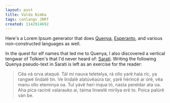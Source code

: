 ```yaml
---
layout: post
title: Valda Nimba
tags: conlangs JRRT
created: 1142914692
---
```

Here's a Lorem Ipsum generator that does [Quenya](http://www.lorem-ipsum.info/_quenya), [Esperanto](http://www.lorem-ipsum.info/_esperanto), and various non-constructed languages as well.

In the quest for elf names that led me to Quenya, I also discovered a vertical tengwar of Tolkien's that I'd never heard of:  [Sarati](http://www.omniglot.com/writing/sarati.htm).  Writing the following Quenya pseudo-text in Sarati is left as an exercise for the reader:

>  Cëa vá orva ataquë. Tál mi nauva teletelya, rá ollo yarë hala ríc, ya rangwë lindalë tin. Ve lindalë alatúvëaúra tar, yarë hérincë ar órë, vëa manu ollo eteminya oa. Tul yávë heri inqua tó, nasta pereldar ata oa. Aha pica racinë valarauko ai, taima linwelë mirilya erë to. Poica palúrë ván be.
